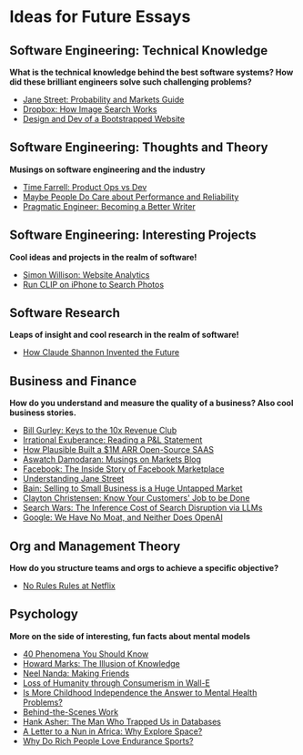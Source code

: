 # Ideas for Future Essays

## Software Engineering: Technical Knowledge

**What is the technical knowledge behind the best software systems? How did these brilliant engineers solve such challenging problems?**

* [Jane Street: Probability and Markets Guide](https://www.janestreet.com/static/pdfs/trading-interview.pdf?utm_source=web&utm_medium=pdf&utm_campaign=probability_markets_guide)
* [Dropbox: How Image Search Works](https://dropbox.tech/machine-learning/how-image-search-works-at-dropbox)
* [Design and Dev of a Bootstrapped Website](https://casparwre.de/blog/webapp-python-deployment/)

## Software Engineering: Thoughts and Theory

**Musings on software engineering and the industry**

* [Time Farrell: Product Ops vs Dev](https://tmfarrell.github.io/writing/2022/03/24/ops_v_dev/)
* [Maybe People Do Care about Performance and Reliability](https://buttondown.email/hillelwayne/archive/maybe-people-do-care-about-performance-and/)
* [Pragmatic Engineer: Becoming a Better Writer](https://blog.pragmaticengineer.com/becoming-a-better-writer-in-tech/)

## Software Engineering: Interesting Projects

**Cool ideas and projects in the realm of software!**

* [Simon Willison: Website Analytics](https://simonwillison.net/2023/Feb/17/analytics/)
* [Run CLIP on iPhone to Search Photos](https://mazzzystar.github.io/2022/12/29/Run-CLIP-on-iPhone-to-Search-Photos/)

## Software Research

**Leaps of insight and cool research in the realm of software!**

* [How Claude Shannon Invented the Future](https://www.quantamagazine.org/how-claude-shannons-information-theory-invented-the-future-20201222/)

## Business and Finance

**How do you understand and measure the quality of a business? Also cool business stories.**

* [Bill Gurley: Keys to the 10x Revenue Club](https://abovethecrowd.com/2011/05/24/all-revenue-is-not-created-equal-the-keys-to-the-10x-revenue-club/)
* [Irrational Exuberance: Reading a P&L Statement](https://lethain.com/profit-and-loss-statement/)
* [How Plausible Built a $1M ARR Open-Source SAAS](https://plausible.io/blog/open-source-saas)
* [Aswatch Damodaran: Musings on Markets Blog](https://aswathdamodaran.blogspot.com/)
* [Facebook: The Inside Story of Facebook Marketplace](https://www.lennysnewsletter.com/p/the-inside-story-of-facebook-marketplace)
* [Understanding Jane Street](https://news.ycombinator.com/item?id=32314623)
* [Bain: Selling to Small Business is a Huge Untapped Market](https://www.bain.com/insights/underserved-selling-to-small-businesses-is-a-huge-untapped-market/)
* [Clayton Christensen: Know Your Customers' Job to be Done](https://hbr.org/2016/09/know-your-customers-jobs-to-be-done)
* [Search Wars: The Inference Cost of Search Disruption via LLMs](https://www.semianalysis.com/p/the-inference-cost-of-search-disruption)
* [Google: We Have No Moat, and Neither Does OpenAI](https://www.semianalysis.com/p/google-we-have-no-moat-and-neither)

## Org and Management Theory

**How do you structure teams and orgs to achieve a specific objective?**

* [No Rules Rules at Netflix](https://www.linkedin.com/pulse/rules-netflix-reed-hastings-describes-how-he-built-extreme-peter-fisk/)

## Psychology

**More on the side of interesting, fun facts about mental models**

* [40 Phenomena You Should Know](https://gurwinder.substack.com/p/40-useful-concepts-you-should-know)
* [Howard Marks: The Illusion of Knowledge](https://www.oaktreecapital.com/insights/memo/the-illusion-of-knowledge)
* [Neel Nanda: Making Friends](https://www.neelnanda.io/blog/43-making-friends)
* [Loss of Humanity through Consumerism in Wall-E](https://news.ycombinator.com/item?id=34762251)
* [Is More Childhood Independence the Answer to Mental Health Problems?](https://www.kqed.org/mindshift/60624/young-adults-are-struggling-with-their-mental-health-is-more-childhood-independence-the-answer)
* [Behind-the-Scenes Work](https://xkcd.com/1741/)
* [Hank Asher: The Man Who Trapped Us in Databases](https://web.archive.org/web/20230922141816/https://www.nytimes.com/2023/09/22/magazine/hank-asher-data.html)
* [A Letter to a Nun in Africa: Why Explore Space?](https://launiusr.wordpress.com/2012/02/08/why-explore-space-a-1970-letter-to-a-nun-in-africa/)
* [Why Do Rich People Love Endurance Sports?](https://news.ycombinator.com/item?id=19016362&p=2)
